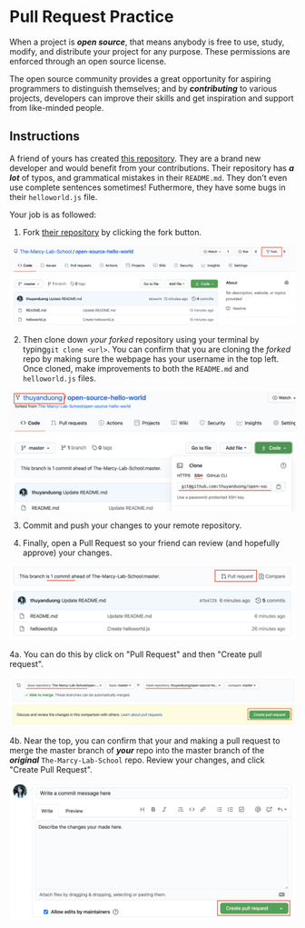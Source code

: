 # Pull Request Practice

When a project is **_open source_**, that means anybody is free to use, study, modify, and distribute your project for any purpose. These permissions are enforced through an open source license.

The open source community provides a great opportunity for aspiring programmers to distinguish themselves; and by **_contributing_** to various projects, developers can improve their skills and get inspiration and support from like-minded people.

## Instructions

A friend of yours has created [this repository](https://github.com/The-Marcy-Lab-School/open-source-hello-world).
They are a brand new developer and would benefit from your contributions. Their repository has **_a lot_** of typos, and grammatical mistakes in their `README.md`.
They don't even use complete sentences sometimes! Futhermore, they have some bugs in their `helloworld.js` file.

Your job is as followed:
1. Fork [their repository](https://github.com/The-Marcy-Lab-School/open-source-hello-world) by clicking the fork button.

![1](assets/1.png)

2. Then clone down _your forked_ repository using your terminal by typing`git clone <url>`. You can confirm that you are cloning the _forked_ repo by making sure the webpage has your username in the top left. Once cloned, make improvements to both the `README.md` and `helloworld.js` files. 

![2](assets/2.png)

3. Commit and push your changes to your remote repository.

4. Finally, open a Pull Request so your friend can review (and hopefully approve) your changes.

![3](assets/3.png)

4a. You can do this by click on "Pull Request" and then "Create pull request".

![4](assets/4.png)

4b. Near the top, you can confirm that your and making a pull request to merge the master branch of **_your_** repo into the master branch of the **_original_** `The-Marcy-Lab-School` repo. Review your changes, and click "Create Pull Request".

![5](assets/5.png)
